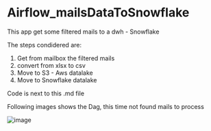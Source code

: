 # Airflow_mailsDataToSnowflake

This app get some filtered mails to a dwh - Snowflake

The steps condidered are:

1. Get from mailbox the filtered mails
2. convert from xlsx to csv
3. Move to S3 - Aws datalake
4. Move to Snowflake datalake

Code is next to this .md file

Following images shows the Dag, this time not found mails to process

![image](https://user-images.githubusercontent.com/5835040/116143721-19ef7100-a6a1-11eb-8302-d3e78147e143.png)


